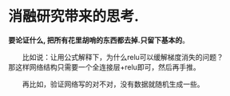 # 消融研究带来的思考.  

**要论证什么, 把所有花里胡哨的东西都去掉.只留下基本的**。  

&emsp;&emsp;比如说：让用公式解释下，为什么relu可以缓解梯度消失的问题？  
那这样网络结构只需要一个全连接层+relu即可，然后再手推。  

&emsp;&emsp;再比如，验证网络写的对不对，没有数据就随机生成一些。  
